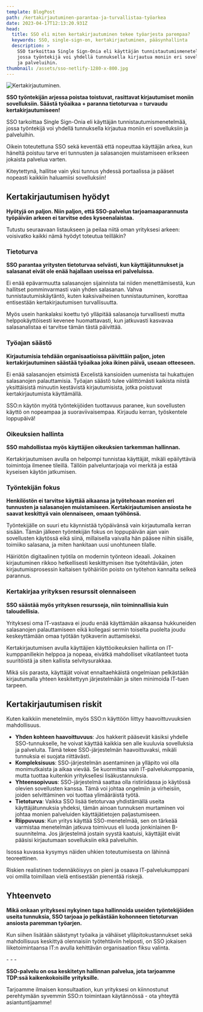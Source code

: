 ```yaml
---
template: BlogPost
path: /kertakirjautuminen-parantaa-ja-turvallistaa-työarkea
date: 2023-04-17T12:13:20.931Z
head:
  title: SSO eli miten kertakirjautuminen tekee työarjesta parempaa?
  keywords: SSO, single-sign-on, kertakirjautuminen, pääsynhallinta
  description: >
    SSO tarkoittaa Single Sign-Onia eli käyttäjän tunnistautumismenetelmää,
    jossa työntekijä voi yhdellä tunnuksella kirjautua moniin eri sovelluksiin
    ja palveluihin.
thumbnail: /assets/sso-netlify-1280-x-800.jpg
---
```

![Kertakirjautuminen.](/assets/sso-netlify-1280-x-800.jpg)

**SSO työntekijän arjessa poistaa toistuvat, rasittavat kirjautumiset moniin sovelluksiin. Säästä työaikaa + paranna tietoturvaa = turvaudu kertakirjautumiseen!**

SSO tarkoittaa Single Sign-Onia eli käyttäjän tunnistautumismenetelmää, jossa työntekijä voi yhdellä tunnuksella kirjautua moniin eri sovelluksiin ja palveluihin.

Oikein toteutettuna SSO sekä keventää että nopeuttaa käyttäjän arkea, kun häneltä poistuu tarve eri tunnusten ja salasanojen muistamiseen erikseen jokaista palvelua varten.

Kiteytettynä, hallitse vain yksi tunnus yhdessä portaalissa ja pääset nopeasti kaikkiin haluamiisi sovelluksiin!

## Kertakirjautumisen hyödyt

**Hyötyjä on paljon. Niin paljon, että SSO-palvelun tarjoamaaparannusta työpäivän arkeen ei tarvitse edes kyseenalaistaa.**

Tutustu seuraavaan listaukseen ja peilaa niitä oman yrityksesi arkeen: voisivatko kaikki nämä hyödyt toteutua teilläkin?

### Tietoturva

**SSO parantaa yritysten tietoturvaa selvästi, kun käyttäjätunnukset ja salasanat eivät ole enää hajallaan useissa eri palveluissa.** 

Ei enää epävarmuutta salasanojen sijainnista tai niiden menettämisestä, kun hallitset pomminvarmasti vain yhden salasanan. Vahva tunnistautumiskäytäntö, kuten kaksivaiheinen tunnistautuminen, korottaa entisestään kertakirjautumisen turvallisuutta.

Myös usein hankalaksi koettu työ ylläpitää salasanoja turvallisesti mutta helppokäyttöisesti kevenee huomattavasti, kun jatkuvasti kasvavaa salasanalistaa ei tarvitse tämän tästä päivittää.

### Työajan säästö

**Kirjautumisia tehdään organisaatioissa päivittäin paljon, joten kertakirjautuminen säästää työaikaa joka ikinen päivä, useaan otteeseen.**

Ei enää salasanojen etsimistä Excelistä kansioiden uumenista tai hukattujen salasanojen palauttamisia. Työajan säästö tulee välittömästi kaikista niistä yksittäisistä minuutin kestävistä kirjautumisista, jotka poistuvat kertakirjautumista käyttämällä. 

SSO:n käytön myötä työntekijöiden tuottavuus paranee, kun sovellusten käyttö on nopeampaa ja suoraviivaisempaa. Kirjaudu kerran, työskentele loppupäivä!

### Oikeuksien hallinta

**SSO mahdollistaa myös käyttäjien oikeuksien tarkemman hallinnan.** 

Kertakirjautumisen avulla on helpompi tunnistaa käyttäjät, mikäli epäilyttäviä toimintoja ilmenee tileillä. Tällöin palveluntarjoaja voi merkitä ja estää kyseisen käytön jatkumisen. 

### Työntekijän fokus

**Henkilöstön ei tarvitse käyttää aikaansa ja työtehoaan monien eri tunnusten ja salasanojen muistamiseen. Kertakirjautumisen ansiosta he saavat keskittyä vain olennaiseen, omaan työhönsä.**

Työntekijälle on suuri etu käynnistää työpäivänsä vain kirjautumalla kerran sisään. Tämän jälkeen työntekijän fokus on loppupäivän ajan vain sovellusten käytössä eikä siinä, millaisella vaivalla hän pääsee niihin sisälle, toimiiko salasana, ja miten hankitaan uusi unohtuneen tilalle.

Häiriötön digitaalinen työtila on modernin työnteon ideaali. Jokainen kirjautuminen rikkoo hetkellisesti keskittymisen itse työtehtävään, joten kirjautumisprosessin kaltaisen työhäiriön poisto on työtehon kannalta selkeä parannus.

### Kertakirjaa yrityksen resurssit olennaiseen

**SSO säästää myös yrityksen resursseja, niin toiminnallisia kuin taloudellisia.**

Yrityksesi oma IT-vastaava ei joudu enää käyttämään aikaansa hukkuneiden salasanojen palauttamiseen eikä kollegasi sermin toiselta puolelta joudu keskeyttämään omaa työtään työkaverin auttamiseksi. 

Kertakirjautumisen avulla käyttäjien käyttöoikeuksien hallinta on IT-kumppanillekin helppoa ja nopeaa, eivätkä mahdolliset vikatilanteet tuota suuritöistä ja siten kallista selvitysurakkaa. 

Mikä siis parasta, käyttäjät voivat ennaltaehkäistä ongelmiaan pelkästään kirjautumalla yhteen keskitettyyn järjestelmään ja siten minimoida IT-tuen tarpeen.

## Kertakirjautumisen riskit

Kuten kaikkiin menetelmiin, myös SSO:n käyttöön liittyy haavoittuvuuksien mahdollisuus.

* **Yhden kohteen haavoittuvuus**: Jos hakkerit pääsevät käsiksi yhdelle SSO-tunnukselle, he voivat käyttää kaikkia sen alle kuuluvia sovelluksia ja palveluita. Tämä tekee SSO-järjestelmän haavoittuvaksi, mikäli tunnuksia ei suojata riittävästi.
* **Kompleksisuus**: SSO-järjestelmän asentaminen ja ylläpito voi olla monimutkaista ja aikaa vievää. Se kuormittaa vain IT-palvelukumppania, mutta tuottaa kuitenkin yrityksellesi lisäkustannuksia.
* **Yhteensopivuus**: SSO-järjestelmä saattaa olla ristiriidassa jo käytössä olevien sovellusten kanssa. Tämä voi johtaa ongelmiin ja virheisiin, joiden selvittäminen voi tuottaa ylimääräistä työtä.
* **Tietoturva**: Vaikka SSO lisää tietoturvaa yhdistämällä useita käyttäjätunnuksia yhdeksi, tämän ainoan tunnuksen murtaminen voi johtaa monien palveluiden käyttäjätietojen paljastumiseen.
* **Riippuvuus**: Kun yritys käyttää SSO-menetelmää, sen on tärkeää varmistaa menetelmän jatkuva toimivuus eli luoda jonkinlainen B-suunnitelma. Jos järjestelmä jostain syystä kaatuisi, käyttäjät eivät pääsisi kirjautumaan sovelluksiin eikä palveluihin.

Isossa kuvassa kysymys näiden uhkien toteutumisesta on lähinnä teoreettinen.

Riskien realistinen todennäköisyys on pieni ja osaava IT-palvelukumppani voi omilla toimillaan vielä entisestään pienentää riskejä.

## Yhteenveto

**Mikä onkaan yrityksesi nykyinen tapa hallinnoida useiden työntekijöiden useita tunnuksia, SSO tarjoaa jo pelkästään kohonneen tietoturvan ansiosta paremman työarjen.** 

Kun siihen lisätään säästynyt työaika ja vähäiset ylläpitokustannukset sekä mahdollisuus keskittyä olennaisiin työtehtäviin helposti, on SSO jokaisen liiketoimintaansa IT:n avulla kehittävän organisaation fiksu valinta.

\-﻿  -  -

**SSO-palvelu on osa keskitetyn hallinnan palvelua, jota tarjoamme TDP:ssä kaikenkokoisille yrityksille.** 

Tarjoamme ilmaisen konsultaation, kun yrityksesi on kiinnostunut perehtymään syvemmin SSO:n toimintaan käytännössä - ota yhteyttä asiantuntijaamme!